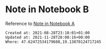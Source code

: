 # Note in Notebook B

Reference to [Note in Notebook A](test-internotebook_links_A/202108282309.md)

    Created at: 2021-08-28T23:10:01+01:00
    Updated at: 2021-11-28T20:08:16+00:00
    Where: 47.62472534179688,19.13870124717245

